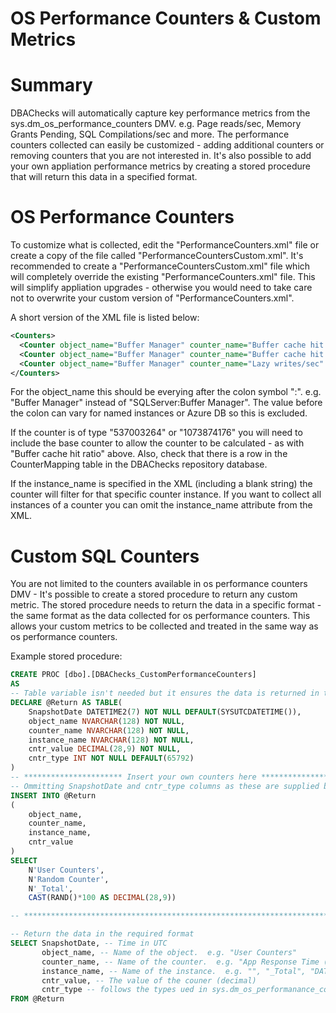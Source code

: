 # OS Performance Counters & Custom Metrics

# Summary
DBAChecks will automatically capture key performance metrics from the sys.dm_os_performance_counters DMV.  e.g. Page reads/sec, Memory Grants Pending, SQL Compilations/sec and more. The performance counters collected can easily be customized - adding additional counters or removing counters that you are not interested in.  It's also possible to add your own appliation performance metrics by creating a stored procedure that will return this data in a specified format.

# OS Performance Counters
To customize what is collected, edit the "PerformanceCounters.xml" file or create a copy of the file called "PerformanceCountersCustom.xml".  It's recommended to create a "PerformanceCountersCustom.xml" file which will completely override the existing "PerformanceCounters.xml" file.  This will simplify appliation upgrades - otherwise you would need to take care not to overwrite your custom version of "PerformanceCounters.xml".

A short version of the XML file is listed below:

```XML
<Counters>
  <Counter object_name="Buffer Manager" counter_name="Buffer cache hit ratio" instance_name="" />
  <Counter object_name="Buffer Manager" counter_name="Buffer cache hit ratio base" instance_name="" />
  <Counter object_name="Buffer Manager" counter_name="Lazy writes/sec" instance_name="" />
</Counters>
```

For the object_name this should be everying after the colon symbol ":".  e.g. "Buffer Manager" instead of "SQLServer:Buffer Manager".  The value before the colon can vary for named instances or Azure DB so this is excluded.

If the counter is of type "537003264" or "1073874176" you will need to include the base counter to allow the counter to be calculated - as with "Buffer cache hit ratio" above.  Also, check that there is a row in the CounterMapping table in the DBAChecks repository database.

If the instance_name is specified in the XML (including a blank string) the counter will filter for that specific counter instance.  If you want to collect all instances of a counter you can omit the instance_name attribute from the XML.

# Custom SQL Counters

 You are not limited to the counters available in os performance counters DMV - It's possible to create a stored procedure to return any custom metric.  The stored procedure needs to return the data in a specific format - the same format as the data collected for os performance counters.  This allows your custom metrics to be collected and treated in the same way as os performance counters.
 
Example stored procedure:
 
```SQL 
CREATE PROC [dbo].[DBAChecks_CustomPerformanceCounters]
AS
-- Table variable isn't needed but it ensures the data is returned in the required format.  
DECLARE @Return AS TABLE(
	SnapshotDate DATETIME2(7) NOT NULL DEFAULT(SYSUTCDATETIME()),
	object_name NVARCHAR(128) NOT NULL,
	counter_name NVARCHAR(128) NOT NULL,
	instance_name NVARCHAR(128) NOT NULL,
	cntr_value DECIMAL(28,9) NOT NULL,
	cntr_type INT NOT NULL DEFAULT(65792)
)
-- ********************** Insert your own counters here **********************
-- Ommitting SnapshotDate and cntr_type columns as these are supplied by table defaults
INSERT INTO @Return
(
    object_name,
    counter_name,
    instance_name,
    cntr_value
)
SELECT
    N'User Counters', 
    N'Random Counter',
    N'_Total',
    CAST(RAND()*100 AS DECIMAL(28,9))

-- ***************************************************************************

-- Return the data in the required format
SELECT SnapshotDate, -- Time in UTC
       object_name, -- Name of the object.  e.g. "User Counters"
       counter_name, -- Name of the counter.  e.g. "App Response Time (ms)"
       instance_name, -- Name of the instance.  e.g. "", "_Total", "DATABASE_NAME" etc
       cntr_value, -- The value of the couner (decimal)
       cntr_type -- follows the types ued in sys.dm_os_performanance_counters.  Use 65792 in most cases to use the value as is without further calculation.  Valid values: 65792,272696576,537003264,1073874176 
FROM @Return

 ```
 